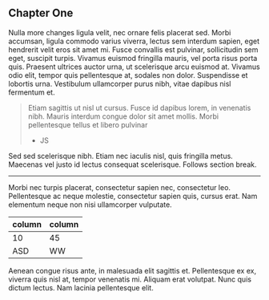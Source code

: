 ## Chapter One
Nulla more changes ligula velit, nec ornare felis placerat sed. Morbi accumsan, ligula commodo varius viverra, lectus sem interdum sapien, eget hendrerit velit eros sit amet mi. Fusce convallis est pulvinar, sollicitudin sem eget, suscipit turpis. Vivamus euismod fringilla mauris, vel porta risus porta quis. Praesent ultrices auctor urna, ut scelerisque arcu euismod at. Vivamus odio elit, tempor quis pellentesque at, sodales non dolor. Suspendisse et lobortis urna. Vestibulum ullamcorper purus nibh, vitae dapibus nisl fermentum et.

> Etiam sagittis ut nisl ut cursus. Fusce id dapibus lorem, in venenatis nibh. Mauris interdum congue dolor sit amet mollis. Morbi pellentesque tellus et libero pulvinar
> - JS

Sed sed scelerisque nibh. Etiam nec iaculis nisl, quis fringilla metus. Maecenas vel justo id lectus consequat scelerisque.  Follows section break.

--- 

Morbi nec turpis placerat, consectetur sapien nec, consectetur leo. Pellentesque ac neque molestie, consectetur sapien quis, cursus erat. Nam elementum neque non nisi ullamcorper vulputate.


| column | column |
|--------|--------|
|10      |45      |
|ASD     |WW      |

Aenean congue risus ante, in malesuada elit sagittis et. Pellentesque ex ex, viverra quis nisl at, tempor venenatis mi. Aliquam erat volutpat. Nunc quis dictum lectus. Nam lacinia pellentesque elit.


